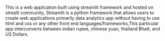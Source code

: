 This is a web application built using streamlit framework and hosted on strealit community, Streamlit is a python framework that allows users 
to create web applications primarily  data analytics app without having to use html and css or any other front end languages/frameworks,This 
particular app interconverts between indian rupee, chinese yuan, thailand Bhatt, and US Dollars. 
